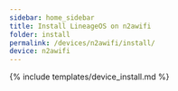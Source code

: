 ```yaml
---
sidebar: home_sidebar
title: Install LineageOS on n2awifi
folder: install
permalink: /devices/n2awifi/install/
device: n2awifi
---
```

{% include templates/device_install.md %}
